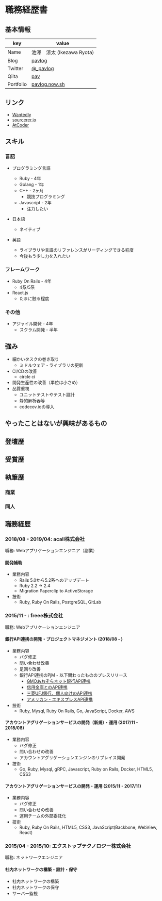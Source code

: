 # 職務経歴書

## 基本情報

|key|value|
|---|-----|
|Name|池澤　涼太 (Ikezawa Ryota)|
|Blog|[pavlog](https://www.pavlog.tokyo)|
|Twitter|[@_pavlog](https://twitter.com/_pavlog)|
|Qiita|[pav](https://qiita.com/pav)|
|Portfolio|[pavlog.now.sh](https://pavlog.now.sh)|

## リンク

- [Wantedly](https://www.wantedly.com/users/17790213)
- [sourcerer.io](https://sourcerer.io/paveg)
- [AtCoder](https://atcoder.jp/users/pav)

## スキル

### 言語

- プログラミング言語
  - Ruby - 4年
  - Golang - 1年
  - C++ - 2ヶ月
    - 競技プログラミング
  - Javascript - 2年
    - 注力したい

- 日本語
  - ネイティブ
- 英語
  - ライブラリや言語のリファレンスがリーディングできる程度
  - 今後もう少し力を入れたい

### フレームワーク

- Ruby On Rails - 4年
  - 4系/5系
- React.js
  - たまに触る程度

### その他

- アジャイル開発 - 4年
  - スクラム開発 - 半年

## 強み

- 細かいタスクの巻き取り
  - ミドルウェア・ライブラリの更新
- CI/CDの改善
  - circle ci
- 開発生産性の改善（単位は小さめ）
- 品質重視
  - ユニットテストやテスト設計
  - 静的解析器等
  - codecov.ioの導入

## やったことはないが興味があるもの

## 登壇歴

## 受賞歴

## 執筆歴

### 商業

### 同人

## 職務経歴

### 2018/08 - 2019/04: acall株式会社

職務: Webアプリケーションエンジニア（副業）

#### 開発補助

- 業務内容
  - Rails 5.0から5.2系へのアップデート
  - Ruby 2.2 -> 2.4
  - Migration Paperclip to ActiveStorage
- 技術
  - Ruby, Ruby On Rails, PostgreSQL, GitLab

### 2015/11 - : freee株式会社

職務: Webアプリケーションエンジニア

#### 銀行API連携の開発・プロジェクトマネジメント (2018/08 - )

- 業務内容
  - バグ修正
  - 問い合わせ改善
  - 足回り改善
  - 銀行API連携のPjM - 以下関わったもののプレスリリース
    - [GMOあおぞらネット銀行API連携](https://corp.freee.co.jp/news/gmoaozora-api-9124.html)
    - [信用金庫とのAPI連携](https://corp.freee.co.jp/news/shinkin-253-8950.html)
    - [三菱UFJ銀行、個人向けのAPI連携](https://corp.freee.co.jp/news/mufg-api-8934.html)
    - [アメリカン・エキスプレスAPI連携](https://corp.freee.co.jp/news/freee-amex-api-8458.html)
- 技術
  - Ruby, Mysql, Ruby On Rails, Go, JavaScript, Docker, AWS

#### アカウントアグリゲーションサービスの開発（新規）・運用 (2017/11 - 2018/08)

- 業務内容
  - バグ修正
  - 問い合わせの改善
  - アカウントアグリゲーションエンジンのリプレイス開発
- 技術
  - Go, Ruby, Mysql, gRPC, Javascript, Ruby on Rails, Docker, HTML5, CSS3
  
#### アカウントアグリゲーションサービスの開発・運用 (2015/11 - 2017/11)

- 業務内容
  - バグ修正
  - 問い合わせの改善
  - 運用チームの外部委託化
- 技術
  - Ruby, Ruby On Rails, HTML5, CSS3, JavaScript(Backbone, WebView, React)

### 2015/04 - 2015/10: エクストップテクノロジー株式会社

職務: ネットワークエンジニア

#### 社内ネットワークの構築・設計・保守

- 社内ネットワークの構築
- 社内ネットワークの保守
- サーバー監視
